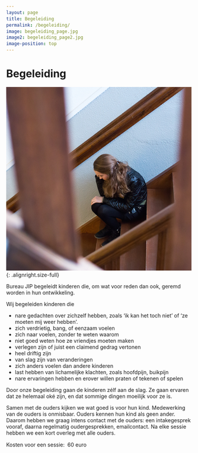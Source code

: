 ```yaml
---
layout: page
title: Begeleiding
permalink: /begeleiding/
image: begeleiding_page.jpg
image2: begeleiding_page2.jpg
image-position: top
---
```


#  

# Begeleiding

 

![Begeleiding](/assets/images/img1.jpg){: .alignright.size-full}

Bureau JIP begeleidt kinderen die, om wat voor reden dan ook, geremd worden in hun ontwikkeling.

Wij begeleiden kinderen die

* nare gedachten over zichzelf hebben, zoals ‘ik kan het toch niet’ of ‘ze moeten mij weer hebben’.
* zich verdrietig, bang, of eenzaam voelen
* zich naar voelen, zonder te weten waarom
* niet goed weten hoe ze vriendjes moeten maken
* verlegen zijn of juist een claimend gedrag vertonen
* heel driftig zijn
* van slag zijn van veranderingen
* zich anders voelen dan andere kinderen
* last hebben van lichamelijke klachten, zoals hoofdpijn, buikpijn
* nare ervaringen hebben en erover willen praten of tekenen of spelen


Door onze begeleiding gaan de kinderen z&eacute;lf aan de slag. Ze gaan ervaren dat ze helemaal ok&eacute; zijn, en dat sommige dingen moeilijk voor ze is.

Samen met de ouders kijken we wat goed is voor hun kind. Medewerking van de ouders is onmisbaar. Ouders kennen hun kind als geen ander. Daarom hebben we graag intens contact met de ouders: een intakegesprek vooraf, daarna regelmatig oudergesprekken, emailcontact. Na elke sessie hebben we een kort overleg met alle ouders.

Kosten voor een sessie:  60 euro